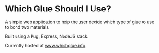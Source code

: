 # Which Glue Should I Use?

A simple web application to help the user decide which type of glue to use to bond two materials. 

Built using a Pug, Express, NodeJS stack.

Currently hosted at www.whichglue.info.
